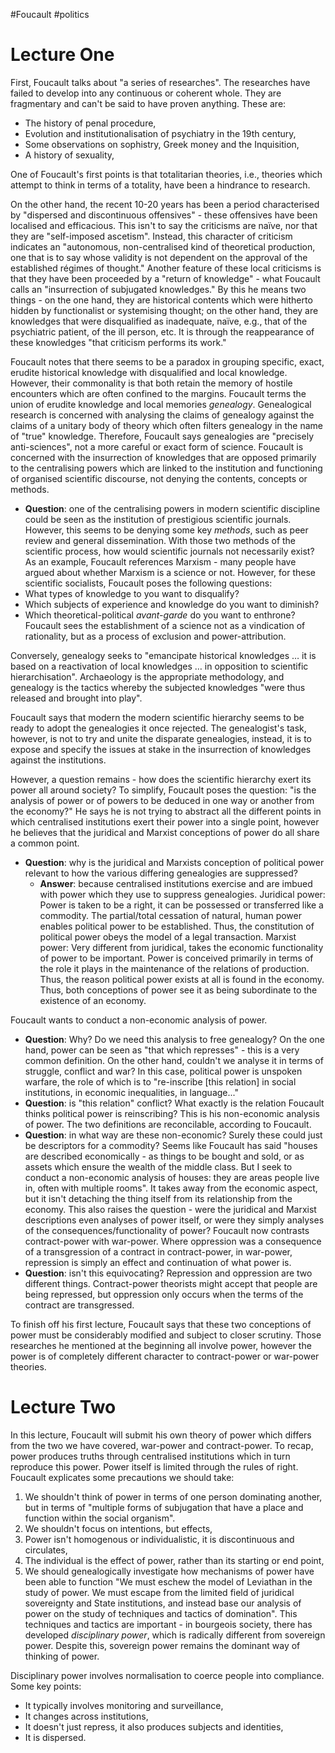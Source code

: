 #Foucault #politics
# Lecture One
First, Foucault talks about "a series of researches".
The researches have failed to develop into any continuous or coherent whole. They are fragmentary and can't be said to have proven anything. These are:
- The history of penal procedure,
- Evolution and institutionalisation of psychiatry in the 19th century,
- Some observations on sophistry, Greek money and the Inquisition,
- A history of sexuality,

One of Foucault's first points is that totalitarian theories, i.e., theories which attempt to think in terms of a totality, have been a hindrance to research.

On the other hand, the recent 10-20 years has been a period characterised by "dispersed and discontinuous offensives" - these offensives have been localised and efficacious. This isn't to say the criticisms are naïve, nor that they are "self-imposed ascetism". Instead, this character of criticism indicates an "autonomous, non-centralised kind of theoretical production, one that is to say whose validity is not dependent on the approval of the established régimes of thought."
Another feature of these local criticisms is that they have been proceeded by a "return of knowledge" - what Foucault calls an "insurrection of subjugated knowledges." By this he means two things - on the one hand, they are historical contents which were hitherto hidden by functionalist or systemising thought; on the other hand, they are knowledges that were disqualified as inadequate, naïve, e.g., that of the psychiatric patient, of the ill person, etc.
It is through the reappearance of these knowledges "that criticism performs its work."

Foucault notes that there seems to be a paradox in grouping specific, exact, erudite historical knowledge with disqualified and local knowledge. However, their commonality is that both retain the memory of hostile encounters which are often confined to the margins. Foucault terms the union of erudite knowledge and local memories *genealogy*.
Genealogical research is concerned with analysing the claims of genealogy against the claims of a unitary body of theory which often filters genealogy in the name of "true" knowledge. Therefore, Foucault says genealogies are "precisely anti-sciences", not a more careful or exact form of science.
Foucault is concerned with the insurrection of knowledges that are opposed primarily to the centralising powers which are linked to the institution and functioning of organised scientific discourse, not denying the contents, concepts or methods.
- **Question**: one of the centralising powers in modern scientific discipline could be seen as the institution of prestigious scientific journals. However, this seems to be denying some key *methods*, such as peer review and general dissemination. With those two methods of the scientific process, how would scientific journals not necessarily exist?
As an example, Foucault references Marxism - many people have argued about whether Marxism is a science or not. However, for these scientific socialists, Foucault poses the following questions:
- What types of knowledge to you want to disqualify?
- Which subjects of experience and knowledge do you want to diminish?
- Which theoretical-political *avant-garde* do you want to enthrone?
Foucault sees the establishment of a science not as a vindication of rationality, but as a process of exclusion and power-attribution.

Conversely, genealogy seeks to "emancipate historical knowledges … it is based on a reactivation of local knowledges … in opposition to scientific hierarchisation". Archaeology is the appropriate methodology, and genealogy is the tactics whereby the subjected knowledges "were thus released and brought into play".

Foucault says that modern the modern scientific hierarchy seems to be ready to adopt the genealogies it once rejected. The genealogist's task, however, is not to try and unite the disparate genealogies, instead, it is to expose and specify the issues at stake in the insurrection of knowledges against the institutions.

However, a question remains - how does the scientific hierarchy exert its power all around society? To simplify, Foucault poses the question: "is the analysis of power or of powers to be deduced in one way or another from the economy?" He says he is not trying to abstract all the different points in which centralised institutions exert their power into a single point, however he believes that the juridical and Marxist conceptions of power do all share a common point.
- **Question**: why is the juridical and Marxists conception of political power relevant to how the various differing genealogies are suppressed?
	- **Answer**: because centralised institutions exercise and are imbued with power which they use to suppress genealogies.
Juridical power:
	Power is taken to be a right, it can be possessed or transferred like a commodity. The partial/total cessation of natural, human power enables political power to be established. Thus, the constitution of political power obeys the model of a legal transaction.
Marxist power:
	Very different from juridical, takes the economic functionality of power to be important. Power is conceived primarily in terms of the role it plays in the maintenance of the relations of production. Thus, the reason political power exists at all is found in the economy.
Thus, both conceptions of power see it as being subordinate to the existence of an economy.

Foucault wants to conduct a non-economic analysis of power.
- **Question**: Why? Do we need this analysis to free genealogy?
On the one hand, power can be seen as "that which represses" - this is a very common definition.
On the other hand, couldn't we analyse it in terms of struggle, conflict and war? In this case, political power is unspoken warfare, the role of which is to "re-inscribe \[this relation] in social institutions, in economic inequalities, in language..."
- **Question**: is "this relation" conflict? What exactly is the relation Foucault thinks political power is reinscribing?
This is his non-economic analysis of power. The two definitions are reconcilable, according to Foucault.
- **Question**: in what way are these non-economic? Surely these could just be descriptors for a commodity? Seems like Foucault has said "houses are described economically - as things to be bought and sold, or as assets which ensure the wealth of the middle class. But I seek to conduct a non-economic analysis of houses: they are areas people live in, often with multiple rooms". It takes away from the economic aspect, but it isn't detaching the thing itself from its relationship from the economy. This also raises the question - were the juridical and Marxist descriptions even analyses of power itself, or were they simply analyses of the consequences/functionality of power?
Foucault now contrasts contract-power with war-power. Where oppression was a consequence of a transgression of a contract in contract-power, in war-power, repression is simply an effect and continuation of what power is.
- **Question**: isn't this equivocating? Repression and oppression are two different things. Contract-power theorists might accept that people are being repressed, but oppression only occurs when the terms of the contract are transgressed.

To finish off his first lecture, Foucault says that these two conceptions of power must be considerably modified and subject to closer scrutiny. Those researches he mentioned at the beginning all involve power, however the power is of completely different character to contract-power or war-power theories.
# Lecture Two
In this lecture, Foucault will submit his own theory of power which differs from the two we have covered, war-power and contract-power.
To recap, power produces truths through centralised institutions which in turn reproduce this power. Power itself is limited through the rules of right.
Foucault explicates some precautions we should take:
1. We shouldn't think of power in terms of one person dominating another, but in terms of "multiple forms of subjugation that have a place and function within the social organism".
2. We shouldn't focus on intentions, but effects,
3. Power isn't homogenous or individualistic, it is discontinuous and circulates,
4. The individual is the effect of power, rather than its starting or end point,
5. We should genealogically investigate how mechanisms of power have been able to function
"We must eschew the model of Leviathan in the study of power. We must escape from the limited field of juridical sovereignty and State institutions, and instead base our analysis of power on the study of techniques and tactics of domination".
This techniques and tactics are important - in bourgeois society, there has developed *disciplinary power*, which is radically different from sovereign power. Despite this, sovereign power remains the dominant way of thinking of power.

Disciplinary power involves normalisation to coerce people into compliance. Some key points:
- It typically involves monitoring and surveillance,
- It changes across institutions,
- It doesn't just repress, it also produces subjects and identities,
- It is dispersed.
